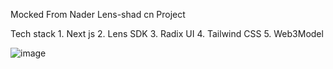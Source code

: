 Mocked From Nader Lens-shad cn Project

Tech stack
    1. Next js
    2. Lens SDK
    3. Radix UI 
    4. Tailwind CSS
    5. Web3Model


![image](https://github.com/libaice/lens-shardcn/assets/48044642/03338363-5b4d-4044-816d-c75b4cd569df)
